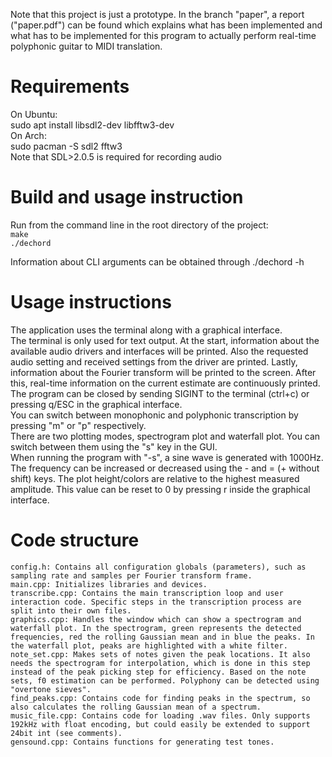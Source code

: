 Note that this project is just a prototype. In the branch "paper", a report ("paper.pdf") can be found which explains what has been implemented and what has to be implemented for this program to actually perform real-time polyphonic guitar to MIDI translation.

# Requirements
On Ubuntu:  
    sudo apt install libsdl2-dev libfftw3-dev  
On Arch:  
    sudo pacman -S sdl2 fftw3  
Note that SDL>2.0.5 is required for recording audio

# Build and usage instruction
Run from the command line in the root directory of the project:  
`make`  
`./dechord`

Information about CLI arguments can be obtained through ./dechord -h

# Usage instructions
The application uses the terminal along with a graphical interface.  
The terminal is only used for text output. At the start, information about the available audio drivers and interfaces will be printed. Also the requested audio setting and received settings from the driver are printed. Lastly, information about the Fourier transform will be printed to the screen. After this, real-time information on the current estimate are continuously printed.  
The program can be closed by sending SIGINT to the terminal (ctrl+c) or pressing q/ESC in the graphical interface.  
You can switch between monophonic and polyphonic transcription by pressing "m" or "p" respectively.  
There are two plotting modes, spectrogram plot and waterfall plot. You can switch between them using the "s" key in the GUI.  
When running the program with "-s", a sine wave is generated with 1000Hz. The frequency can be increased or decreased using the - and = (+ without shift) keys. The plot height/colors are relative to the highest measured amplitude. This value can be reset to 0 by pressing r inside the graphical interface.

# Code structure
    config.h: Contains all configuration globals (parameters), such as sampling rate and samples per Fourier transform frame.  
    main.cpp: Initializes libraries and devices.  
    transcribe.cpp: Contains the main transcription loop and user interaction code. Specific steps in the transcription process are split into their own files.  
    graphics.cpp: Handles the window which can show a spectrogram and waterfall plot. In the spectrogram, green represents the detected frequencies, red the rolling Gaussian mean and in blue the peaks. In the waterfall plot, peaks are highlighted with a white filter.  
    note_set.cpp: Makes sets of notes given the peak locations. It also needs the spectrogram for interpolation, which is done in this step instead of the peak picking step for efficiency. Based on the note sets, f0 estimation can be performed. Polyphony can be detected using "overtone sieves".  
    find_peaks.cpp: Contains code for finding peaks in the spectrum, so also calculates the rolling Gaussian mean of a spectrum.  
    music_file.cpp: Contains code for loading .wav files. Only supports 192kHz with float encoding, but could easily be extended to support 24bit int (see comments).  
    gensound.cpp: Contains functions for generating test tones.
